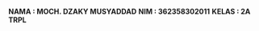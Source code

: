 **NAMA    : MOCH. DZAKY MUSYADDAD**                                             **NIM     : 362358302011**                                                  **KELAS   : 2A TRPL**


